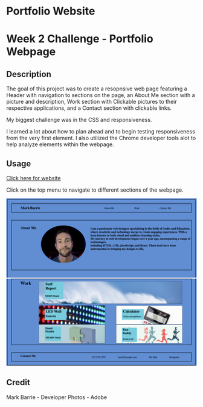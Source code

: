 # Portfolio Website

# Week 2 Challenge - Portfolio Webpage

## Description

The goal of this project was to create a resopnsive web page featuring a Header with navigation to sections on the page, an About Me section with a picture and description, Work section with Clickable pictures to their respective applications, and a Contact section with clickable links.

My biggest challenge was in the CSS and responsiveness. 

I learned a lot about how to plan ahead and to begin testing responsiveness from the very first element. I also utilized the Chrome developer tools alot to help analyze elements within the webpage. 



## Usage
[Click here for website](https://mbarrie1979.github.io/Portfolio_2/)

Click on the top menu to navigate to different sections of the webpage. 

![Bottom Half of the Page](readme_assets/Screenshot_2.png)
![Top Half of the Page](readme_assets/Screenshot_1.png)


## Credit
Mark Barrie - Developer
Photos - Adobe 



